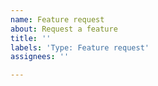 ```yaml
---
name: Feature request
about: Request a feature
title: ''
labels: 'Type: Feature request'
assignees: ''

---
```

